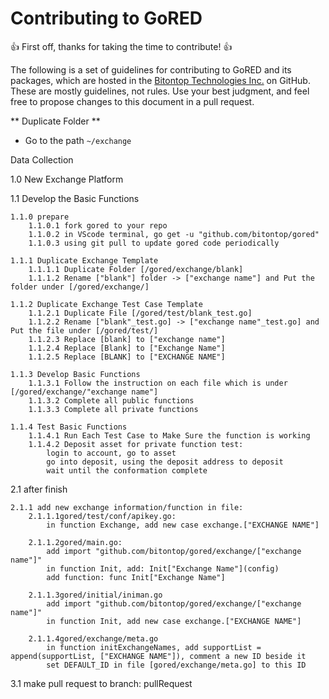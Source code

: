 # Contributing to GoRED

:+1: First off, thanks for taking the time to contribute! :+1:

The following is a set of guidelines for contributing to GoRED and its packages, which are hosted in the [Bitontop Technologies Inc.](https://github.com/bitontop) on GitHub. These are mostly guidelines, not rules. Use your best judgment, and feel free to propose changes to this document in a pull request.

** Duplicate Folder **
* Go to the path `~/exchange`


Data Collection

1.0 New Exchange Platform

1.1 Develop the Basic Functions

    1.1.0 prepare
        1.1.0.1 fork gored to your repo
        1.1.0.2 in VScode terminal, go get -u "github.com/bitontop/gored"
        1.1.0.3 using git pull to update gored code periodically
        
    1.1.1 Duplicate Exchange Template
        1.1.1.1 Duplicate Folder [/gored/exchange/blank]
        1.1.1.2 Rename ["blank"] folder -> ["exchange name"] and Put the folder under [/gored/exchange/]
        
    1.1.2 Duplicate Exchange Test Case Template
        1.1.2.1 Duplicate File [/gored/test/blank_test.go]
        1.1.2.2 Rename ["blank"_test.go] -> ["exchange name"_test.go] and Put the file under [/gored/test/]
        1.1.2.3 Replace [blank] to ["exchange name"]
        1.1.2.4 Replace [Blank] to ["Exchange Name"]
        1.1.2.5 Replace [BLANK] to ["EXCHANGE NAME"]
        
    1.1.3 Develop Basic Functions
        1.1.3.1 Follow the instruction on each file which is under [/gored/exchange/"exchange name"]
        1.1.3.2 Complete all public functions 
        1.1.3.3 Complete all private functions 
        
    1.1.4 Test Basic Functions
        1.1.4.1 Run Each Test Case to Make Sure the function is working
        1.1.4.2 Deposit asset for private function test:
            login to account, go to asset
            go into deposit, using the deposit address to deposit
            wait until the conformation complete

2.1 after finish
            
    2.1.1 add new exchange information/function in file:        
        2.1.1.1gored/test/conf/apikey.go:
            in function Exchange, add new case exchange.["EXCHANGE NAME"]
            
        2.1.1.2gored/main.go:
            add import "github.com/bitontop/gored/exchange/["exchange name"]"
            in function Init, add: Init["Exchange Name"](config)
            add function: func Init["Exchange Name"]
            
        2.1.1.3gored/initial/iniman.go
            add import "github.com/bitontop/gored/exchange/["exchange name"]"
            in function Init, add new case exchange.["EXCHANGE NAME"]
            
        2.1.1.4gored/exchange/meta.go
            in function initExchangeNames, add supportList = append(supportList, ["EXCHANGE NAME"]), comment a new ID beside it
            set DEFAULT_ID in file [gored/exchange/meta.go] to this ID


3.1 make pull request to branch: pullRequest

